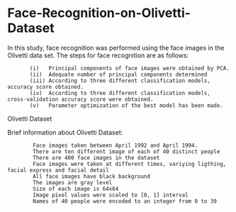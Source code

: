# Face-Recognition-on-Olivetti-Dataset

In this study, face recognition was performed using the face images in the Olivetti data set. The steps for face recognition are as follows:

           (i)   Principal components of face images were obtained by PCA.
           (ii)  Adequate number of principal components determined
           (iii) According to three different classification models, accuracy score obtained.
           (iv)  According to three different classification models, cross-validation accuracy score were obtained.
           (v)   Parameter optimization of the best model has been made.
           
          
          
Olivetti Dataset

Brief information about Olivetti Dataset:

            Face images taken between April 1992 and April 1994.
            There are ten different image of each of 40 distinct people
            There are 400 face images in the dataset
            Face images were taken at different times, variying ligthing, facial express and facial detail
            All face images have black background
            The images are gray level
            Size of each image is 64x64 
            Image pixel values were scaled to [0, 1] interval
            Names of 40 people were encoded to an integer from 0 to 39          

